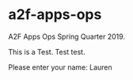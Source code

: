 # a2f-apps-ops
A2F Apps Ops Spring Quarter 2019.

This is a Test. Test test.

Please enter your name: 
Lauren
